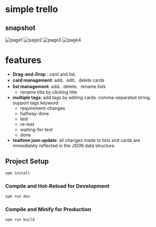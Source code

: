 # simple trello

## snapshot
![page1](https://github.com/ppm1111/vue3-simeple-trello/assets/21294115/81faef28-8002-4aa9-acf0-f9c1752f5ca8)
![page2](https://github.com/ppm1111/vue3-simeple-trello/assets/21294115/652bc6bd-75c2-4987-a753-98cc7f0b991a)
![page3](https://github.com/ppm1111/vue3-simeple-trello/assets/21294115/55b442a9-80b7-4877-b326-c9f1a3bd4ce9)
![page4](https://github.com/ppm1111/vue3-simeple-trello/assets/21294115/3ddd3b7d-d162-428b-8499-2a8e05fd0f96)

# features

- **Drag-and-Drop** : card and list.
- **card management**: add、edit、delete cards
- **list management**: add、delete、rename lists
  - rename title by clicking title
- **multiple tags**: add tags by editing cards. comma-separated string. support tags keyword:
  - requirement-changes
  - halfway-done
  - test
  - re-test
  - waiting-for-test
  - done
- **realtime json update**: all changes made to lists and cards are immediately reflected in the JSON data structure.

## Project Setup

```sh
npm install
```

### Compile and Hot-Reload for Development

```sh
npm run dev
```

### Compile and Minify for Production

```sh
npm run build
```
